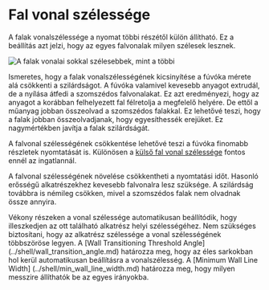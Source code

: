 # Fal vonal szélessége

A falak vonalszélessége a nyomat többi részétől külön állítható. Ez a beállítás azt jelzi, hogy az egyes falvonalak milyen szélesek lesznek.

<!--screenshot {
"image_path": "wall_line_width.png",
"models": [{"script": "hive.scad"}],
"camera_position": [-31, -31, 147],
"settings": {
    "wall_line_count": 2,
    "wall_line_width": 0.8
},
"colours": 64
}-->

![A falak vonalai sokkal szélesebbek, mint a többi](../images/wall_line_width.png)

Ismeretes, hogy a falak vonalszélességének kicsinyítése a fúvóka mérete alá csökkenti a szilárdságot. A fúvóka valamivel kevesebb anyagot extrudál, de a nyílása átfedi a szomszédos falvonalakat. Ez azt eredményezi, hogy az anyagot a korábban felhelyezett fal félretolja a megfelelő helyére. De ettől a műanyag jobban összeolvad a szomszédos falakkal. Ez lehetővé teszi, hogy a falak jobban összeolvadjanak, hogy egyesíthessék erejüket. Ez nagymértékben javítja a falak szilárdságát.

A falvonal szélességének csökkentése lehetővé teszi a fúvóka finomabb részletek nyomtatását is. Különösen a [külső fal vonal szélessége](wall_line_width_0.md) fontos ennél az ingatlannál.

A falvonal szélességének növelése csökkentheti a nyomtatási időt. Hasonló erősségű alkatrészekhez kevesebb falvonalra lesz szüksége. A szilárdság továbbra is némileg csökken, mivel a szomszédos falak nem olvadnak össze annyira.


<comment></comment>Vékony részeken a vonal szélessége automatikusan beállítódik, hogy illeszkedjen az ott található alkatrész helyi szélességéhez. Nem szükséges biztosítani, hogy az alkatrész szélessége a vonal szélességének többszöröse legyen. A [Wall Transitioning Threshold Angle] (../shell/wall_transition_angle.md) határozza meg, hogy az éles sarkokban hol kerül automatikusan beállításra a vonalszélesség. A [Minimum Wall Line Width] (../shell/min_wall_line_width.md) határozza meg, hogy milyen messzire állíthatók be az egyes irányokba.<comment></comment>

<!--if cura_version<5.0:
Making lines fit
----
When printing thin parts, adjusting the wall line width is an important tool to get accurate and strong parts. Cura will only ever draw complete contours, so if a contour doesn't fit a gap will fall into the walls, which greatly compromises the strength and accuracy of the part.

Cura will attempt to fill such gaps between walls if [Fill Gaps Between Walls](../shell/fill_perimeter_gaps.md) is enabled, but that technique is less than ideal for arbitrary shapes and often takes a lot of printing time. When two walls overlap, the [Compensate Wall Overlaps](../shell/travel_compensate_overlapping_walls_enabled.md) feature will reduce the wall line width to make sure that the part is dimensionally accurate, but this incurs flow changes which reduce the quality and strength of the print as well.

For an ideal fit you want the part to be an exact multiple of the wall line width so that the walls fit precisely within the part. If you know how wide your part is, this can easily be done by adjusting the width of the walls. First you see how many contours you want to fit such that the lines still have a reasonable width. Then you can see how much you need to adjust the wall line width to make the lines fit properly. Keep in mind that you can adjust the [Outer Wall Line Width](wall_line_width_0.md) and [Inner Wall Line Width](wall_line_width_x.md) separately. Count carefully how many times each type of wall will be drawn to predict the effect of changing the wall line width.

Fitting wall lines is an important skill for 3D printing that distinguishes expert 3D printer operators from the rest. Some practice is required.-->
